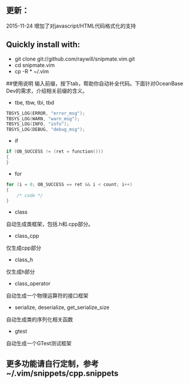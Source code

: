 ## 更新：
 2015-11-24 增加了对javascript/HTML代码格式化的支持

## Quickly install with:

  * git clone git://github.com/raywill/snipmate.vim.git
  * cd snipmate.vim
  * cp -R * ~/.vim

##使用说明
输入前缀，按下tab，帮助你自动补全代码。下面针对OceanBase Dev的需求，介绍相关前缀的含义。

* tbe, tbw, tbi, tbd
```cpp
TBSYS_LOG(ERROR, "error_msg"); 
TBSYS_LOG(WARN, "warn_msg");
TBSYS_LOG(INFO, "info");
TBSYS_LOG(DEBUG, "debug_msg");
```

* if
```cpp
if (OB_SUCCESS != (ret = function()))
{
}
```


* for
```cpp
for (i = 0; OB_SUCCESS == ret && i < count; i++)
{
    /* code */
}
```

* class

 自动生成类框架，包括.h和.cpp部分。 

* class_cpp

 仅生成cpp部分
* class_h

 仅生成h部分

* class_operator
 
 自动生成一个物理运算符的接口框架

* serialize, deserialize, get_serialize_size

 自动生成类的序列化相关函数

* gtest

 自动生成一个GTest测试框架
 
## 更多功能请自行定制，参考~/.vim/snippets/cpp.snippets


